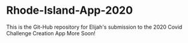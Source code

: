 # Rhode-Island-App-2020 
This is the Git-Hub repository for Elijah's submission to the 2020 Covid Challenge Creation App 
More Soon!
